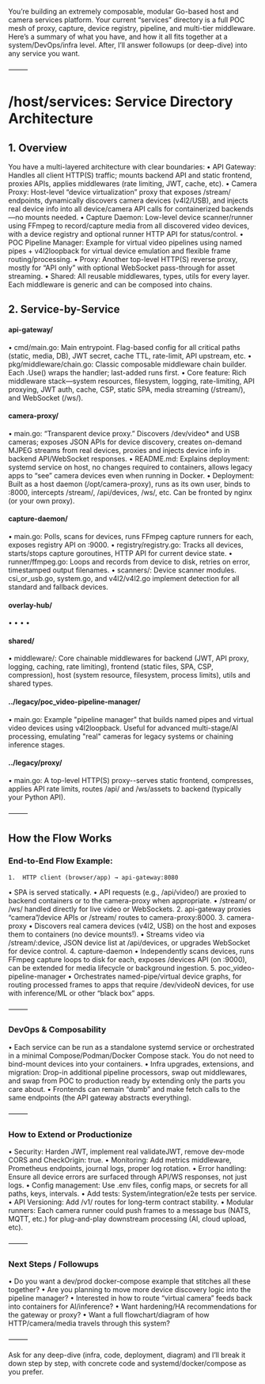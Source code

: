 You’re building an extremely composable, modular Go-based host and camera services platform. Your current “services” directory is a full POC mesh of proxy, capture, device registry, pipeline, and multi-tier middleware. Here’s a summary of what you have, and how it all fits together at a system/DevOps/infra level. After, I’ll answer followups (or deep-dive) into any service you want.

⸻

# /host/services: Service Directory Architecture

## 1. Overview
You have a multi-layered architecture with clear boundaries:
• API Gateway: Handles all client HTTP(S) traffic; mounts backend API and static frontend, proxies APIs, applies middlewares (rate limiting, JWT, cache, etc).
• Camera Proxy: Host-level “device virtualization” proxy that exposes /stream/ endpoints, dynamically discovers camera devices (v4l2/USB), and injects real device info into all device/camera API calls for containerized backends—no mounts needed.
• Capture Daemon: Low-level device scanner/runner using FFmpeg to record/capture media from all discovered video devices, with a device registry and optional runner HTTP API for status/control.
• POC Pipeline Manager: Example for virtual video pipelines using named pipes + v4l2loopback for virtual device emulation and flexible frame routing/processing.
• Proxy: Another top-level HTTP(S) reverse proxy, mostly for “API only” with optional WebSocket pass-through for asset streaming.
• Shared: All reusable middlewares, types, utils for every layer. Each middleware is generic and can be composed into chains.

## 2. Service-by-Service
#### api-gateway/
• cmd/main.go: Main entrypoint. Flag-based config for all critical paths (static, media, DB), JWT secret, cache TTL, rate-limit, API upstream, etc.
• pkg/middleware/chain.go: Classic composable middleware chain builder. Each .Use() wraps the handler; last-added runs first.
• Core feature: Rich middleware stack—system resources, filesystem, logging, rate-limiting, API proxying, JWT auth, cache, CSP, static SPA, media streaming (/stream/), and WebSocket (/ws/).

#### camera-proxy/
• main.go: “Transparent device proxy.” Discovers /dev/video* and USB cameras; exposes JSON APIs for device discovery, creates on-demand MJPEG streams from real devices, proxies and injects device info in backend API/WebSocket responses.
• README.md: Explains deployment: systemd service on host, no changes required to containers, allows legacy apps to “see” camera devices even when running in Docker.
• Deployment: Built as a host daemon (/opt/camera-proxy), runs as its own user, binds to :8000, intercepts /stream/, /api/devices, /ws/, etc. Can be fronted by nginx (or your own proxy).

#### capture-daemon/
• main.go: Polls, scans for devices, runs FFmpeg capture runners for each, exposes registry API on :9000.
• registry/registry.go: Tracks all devices, starts/stops capture goroutines, HTTP API for current device state.
• runner/ffmpeg.go: Loops and records from device to disk, retries on error, timestamped output filenames.
• scanners/: Device scanner modules. csi_or_usb.go, system.go, and v4l2/v4l2.go implement detection for all standard and fallback devices.

#### overlay-hub/
• 
• 
• 
• 

#### shared/
• middleware/: Core chainable middlewares for backend (JWT, API proxy, logging, caching, rate limiting), frontend (static files, SPA, CSP, compression), host (system resource, filesystem, process limits), utils and shared types.

#### ../legacy/poc_video-pipeline-manager/
• main.go: Example "pipeline manager" that builds named pipes and virtual video devices using v4l2loopback. Useful for advanced multi-stage/AI processing, emulating "real" cameras for legacy systems or chaining inference stages.

#### ../legacy/proxy/
• main.go: A top-level HTTP(S) proxy--serves static frontend, compresses, applies API rate limits, routes /api/ and /ws/assets to backend (typically your Python API).

⸻

## How the Flow Works

### End-to-End Flow Example:
	1.	HTTP client (browser/app) → api-gateway:8080
• SPA is served statically.
• API requests (e.g., /api/video/) are proxied to backend containers or to the camera-proxy when appropriate.
• /stream/ or /ws/ handled directly for live video or WebSockets.
	2.	api-gateway proxies “camera”/device APIs or /stream/ routes to camera-proxy:8000.
	3.	camera-proxy
• Discovers real camera devices (v4l2, USB) on the host and exposes them to containers (no device mounts!).
• Streams video via /stream/:device, JSON device list at /api/devices, or upgrades WebSocket for device control.
	4.	capture-daemon
• Independently scans devices, runs FFmpeg capture loops to disk for each, exposes /devices API (on :9000), can be extended for media lifecycle or background ingestion.
	5.	poc_video-pipeline-manager
• Orchestrates named-pipe/virtual device graphs, for routing processed frames to apps that require /dev/videoN devices, for use with inference/ML or other “black box” apps.

⸻

### DevOps & Composability
• Each service can be run as a standalone systemd service or orchestrated in a minimal Compose/Podman/Docker Compose stack. You do not need to bind-mount devices into your containers.
• Infra upgrades, extensions, and migration: Drop-in additional pipeline processors, swap out middlewares, and swap from POC to production ready by extending only the parts you care about.
• Frontends can remain “dumb” and make fetch calls to the same endpoints (the API gateway abstracts everything).

⸻

### How to Extend or Productionize
• Security: Harden JWT, implement real validateJWT, remove dev-mode CORS and CheckOrigin: true.
• Monitoring: Add metrics middleware, Prometheus endpoints, journal logs, proper log rotation.
• Error handling: Ensure all device errors are surfaced through API/WS responses, not just logs.
• Config management: Use .env files, config maps, or secrets for all paths, keys, intervals.
• Add tests: System/integration/e2e tests per service.
• API Versioning: Add /v1/ routes for long-term contract stability.
• Modular runners: Each camera runner could push frames to a message bus (NATS, MQTT, etc.) for plug-and-play downstream processing (AI, cloud upload, etc).

⸻

### Next Steps / Followups
• Do you want a dev/prod docker-compose example that stitches all these together?
• Are you planning to move more device discovery logic into the pipeline manager?
• Interested in how to route “virtual camera” feeds back into containers for AI/inference?
• Want hardening/HA recommendations for the gateway or proxy?
• Want a full flowchart/diagram of how HTTP/camera/media travels through this system?

⸻

Ask for any deep-dive (infra, code, deployment, diagram) and I’ll break it down step by step, with concrete code and systemd/docker/compose as you prefer.